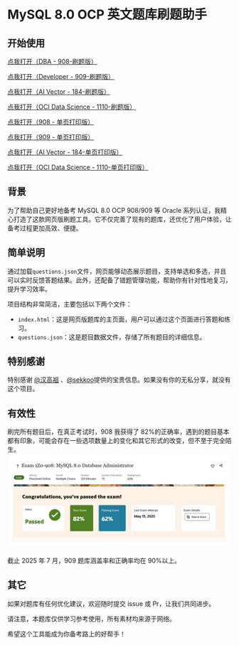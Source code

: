 # MySQL 8.0 OCP 英文题库刷题助手

## 开始使用

[点我打开（DBA - 908-刷题版）](https://hochenggang.github.io/MySQL-OCP-Brush-Questions-EN/)

[点我打开（Developer - 909-刷题版）](https://hochenggang.github.io/MySQL-OCP-Brush-Questions-EN/909.html)

[点我打开（AI Vector - 184-刷题版）](https://hochenggang.github.io/MySQL-OCP-Brush-Questions-EN/184.html)

[点我打开（OCI Data Science - 1110-刷题版）](https://hochenggang.github.io/MySQL-OCP-Brush-Questions-EN/1110.html)

[点我打开（908 - 单页打印版）](https://hochenggang.github.io/MySQL-OCP-Brush-Questions-EN/single.html)

[点我打开（909 - 单页打印版）](https://hochenggang.github.io/MySQL-OCP-Brush-Questions-EN/single-909.html)

[点我打开（AI Vector - 184-单页打印版）](https://hochenggang.github.io/MySQL-OCP-Brush-Questions-EN/single-184.html)

[点我打开（OCI Data Science - 1110-单页打印版）](https://hochenggang.github.io/MySQL-OCP-Brush-Questions-EN/single-1110.html)

## 背景

为了帮助自己更好地备考 MySQL 8.0 OCP 908/909 等 Oracle 系列认证，我精心打造了这款网页版刷题工具。它不仅完善了现有的题库，还优化了用户体验，让备考过程更加高效、便捷。

## 简单说明

通过加载`questions.json`文件，网页能够动态展示题目，支持单选和多选，并且可以实时反馈答题结果。此外，还配备了错题管理功能，帮助你有针对性地复习，提升学习效率。

项目结构非常简洁，主要包括以下两个文件：

- `index.html`：这是网页版题库的主页面，用户可以通过这个页面进行答题和练习。
- `questions.json`：这是题目数据文件，存储了所有题目的详细信息。

## 特别感谢

特别感谢 [@汉高祖](https://www.nodeseek.com/post-325453-1) 、[@sekkoo](https://www.cnblogs.com/sekkoo)提供的宝贵信息。如果没有你的无私分享，就没有这个项目。

## 有效性

刷完所有题目后，在真正考试时，908 我获得了 82%的正确率，遇到的题目基本都有印象，可能会存在一些选项数量上的变化和其它形式的改变，但不至于完全陌生。
![测试结果](./imgs/result.jpg)

截止 2025 年 7 月，909 题库涵盖率和正确率均在 90%以上。

## 其它

如果对题库有任何优化建议，欢迎随时提交 issue 或 Pr，让我们共同进步。

请注意，本题库仅供学习参考使用，所有素材均来源于网络。

希望这个工具能成为你备考路上的好帮手！
